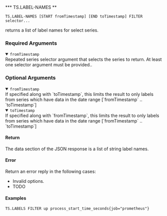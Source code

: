 *** TS.LABEL-NAMES **
```
TS.LABEL-NAMES [START fromTimestamp] [END toTimestamp] FILTER selector... 
```
returns a list of label names for select series.

### Required Arguments
<details open><summary><code>fromTimestamp</code></summary>
Repeated series selector argument that selects the series to return. At least one selector argument must be provided..
</details>

### Optional Arguments
<details open><summary><code>fromTimestamp</code></summary>
If specified along with `toTimestamp`, this limits the result to only labels from series which
have data in the date range [`fromTimestamp` .. `toTimestamp`]
</details>

<details open><summary><code>toTimestamp</code></summary>
If specified along with `fromTimestamp`, this limits the result to only labels from series which
have data in the date range [`fromTimestamp` .. `toTimestamp`]
</details>

#### Return

The data section of the JSON response is a list of string label names.

#### Error

Return an error reply in the following cases:

- Invalid options.
- TODO

#### Examples

```
TS.LABELS FILTER up process_start_time_seconds{job="prometheus"}
```

